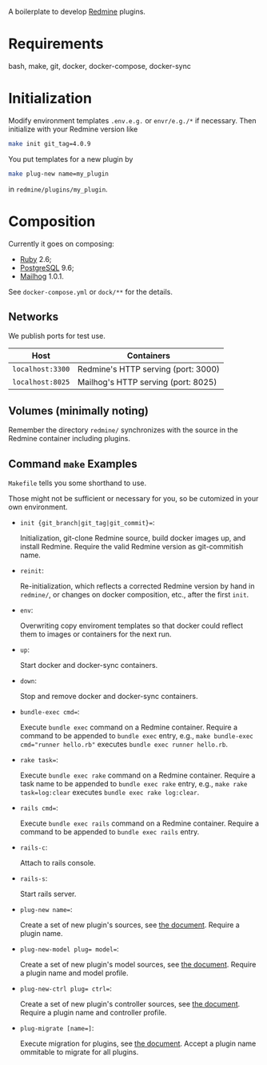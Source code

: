 A boilerplate to develop [Redmine][redmine] plugins.


# Requirements

bash, make, git, docker, docker-compose, docker-sync


# Initialization

Modify environment templates `.env.e.g.` or `envr/e.g./*` if necessary.
Then initialize with your Redmine version like

```sh
make init git_tag=4.0.9
```

You put templates for a new plugin by

```sh
make plug-new name=my_plugin
```

in `redmine/plugins/my_plugin`.


# Composition

Currently it goes on composing:

- [Ruby][ruby-dockhub] 2.6;
- [PostgreSQL][potgres-dockhub] 9.6;
- [Mailhog][mailhog-dockhub] 1.0.1.

See `docker-compose.yml` or `dock/**` for the details.

## Networks

We publish ports for test use.

| Host                | Containers                          |
| ------------------- | ----------------------------------- |
| `localhost:3300`    | Redmine's HTTP serving (port: 3000) |
| `localhost:8025`    | Mailhog's HTTP serving (port: 8025) |

## Volumes (minimally noting)

Remember the directory `redmine/` synchronizes with the source in the Redmine container including plugins.

## Command `make` Examples

`Makefile` tells you some shorthand to use.

Those might not be sufficient or necessary for you, so be cutomized in your own environment.

- `init {git_branch|git_tag|git_commit}=`:

    Initialization, git-clone Redmine source, build docker images up, and install Redmine.
    Require the valid Redmine version as git-commitish name.

- `reinit`:

    Re-initialization, which reflects a corrected Redmine version by hand in `redmine/`,
    or changes on docker composition, etc., after the first `init`.

- `env`:

    Overwriting copy enviroment templates so that docker could reflect them to images or containers for the next run.

- `up`:

    Start docker and docker-sync containers.

- `down`:

    Stop and remove docker and docker-sync containers.

- `bundle-exec cmd=`:

    Execute `bundle exec` command on a Redmine container.
    Require a command to be appended to `bundle exec` entry,
    e.g., `make bundle-exec cmd="runner hello.rb"` executes `bundle exec runner hello.rb`.

- `rake task=`:

    Execute `bundle exec rake` command on a Redmine container.
    Require a task name to be appended to `bundle exec rake` entry,
    e.g., `make rake task=log:clear` executes `bundle exec rake log:clear`.

- `rails cmd=`:

    Execute `bundle exec rails` command on a Redmine container.
    Require a command to be appended to `bundle exec rails` entry.

- `rails-c`:

    Attach to rails console.

- `rails-s`:

    Start rails server.

- `plug-new name=`:

    Create a set of new plugin's sources, see [the document][plug-new].
    Require a plugin name.

- `plug-new-model plug= model=`:

    Create a set of new plugin's model sources, see [the document][plug-new-model].
    Require a plugin name and model profile.

- `plug-new-ctrl plug= ctrl=`:

    Create a set of new plugin's controller sources, see [the document][plug-new-ctrl].
    Require a plugin name and controller profile.

- `plug-migrate [name=]`:

    Execute migration for plugins, see [the document][plug-migrate].
    Accept a plugin name ommitable to migrate for all plugins.



[ruby-dockhub]: https://hub.docker.com/_/ruby
[potgres-dockhub]: https://hub.docker.com/_/postgres
[mailhog-dockhub]: https://hub.docker.com/r/mailhog/mailhog
[redmine]: https://www.redmine.org/
[plug-new]: https://www.redmine.org/projects/redmine/wiki/plugin_tutorial#Creating-a-new-Plugin
[plug-new-model]: https://www.redmine.org/projects/redmine/wiki/plugin_tutorial#Generating-a-model
[plug-new-ctrl]: https://www.redmine.org/projects/redmine/wiki/plugin_tutorial#Generating-a-controller
[plug-migrate]: https://www.redmine.org/projects/redmine/wiki/plugins
